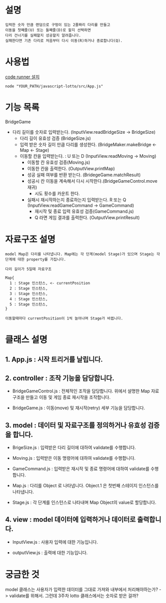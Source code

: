 # 설명

```
입력한 숫자 만큼 랜덤으로 구멍이 있는 2줄짜리 다리를 만들고
이동을 첫째줄(U) 또는 둘째줄(D)로 할지 선택하면
다리 건너기를 실패할지 성공할지 알려줍니다.
실패한다면 기존 다리로 처음부터 다시 이동(R)하거나 종료합니다(Q).
```

# 사용법

[code runner 설치](https://marketplace.visualstudio.com/items?itemName=formulahendry.code-runner)

```
node "YOUR_PATH/javascript-lotto/src/App.js"
```

# 기능 목록

BridgeGame

- 다리 길이를 숫자로 입력받는다. (InputView.readBridgeSize -> BridgeSize)
  - 다리 길이 유효성 검증 (BridgeSize.js)
  - 입력 받은 숫자 길이 만큼 다리를 생성한다. (BridgeMaker.makeBridge <- Map <- Stage)
  - 이동할 칸을 입력받는다. : U 또는 D (InputView.readMoving -> Moving)
    - 이동할 칸 유효성 검증(Moving.js)
    - 이동한 칸을 출력한다. (OutputView.printMap)
    - 성공 실패 여부를 반환 받는다. (BridegeGame.matchResult)
    - 성공시 칸 이동을 계속해서 다시 시작한다.(BridgeGameControl.move 재귀)
      - 시도 횟수를 카운트 한다.
    - 실패시 재시작하는지 종료하는지 입력받는다. R 또는 Q (InputView.readGameCommand -> GameCommand)
      - 재시작 및 종료 입력 유효성 검증(GameCommand.js)
      - Q 라면 게임 결과를 출력한다. (OutputView.printResult)

# 자료구조 설명

```
model Map은 다리를 나타냅니다. Map에는 각 단계(model Stage)가 있으며 Stage는 각 단계에 대한 property를 가집니다.

다리 길이가 5일때 자료구조

Map{
  1 : Stage 인스턴스, <- currentPosition
  2 : Stage 인스턴스,
  3 : Stage 인스턴스,
  4 : Stage 인스턴스,
  5 : Stage 인스턴스,
}

이동할때마다 currentPosition이 1씩 늘어나며 Stage가 바뀝니다.
```

# 클래스 설명

## 1. App.js : 시작 트리거를 날립니다.

## 2. controller : 조작 기능을 담당합니다.

- BridgeGameControl.js : 전체적인 조작을 담당합니다. 위에서 설명한 Map 자료구조을 만들고 이동 및 게임 종료 재시작을 조작합니다.

- BridgeGame.js : 이동(move) 및 재시작(retry) 세부 기능을 담당합니다.

## 3. model : 데이터 및 자료구조를 정의하거나 유효성 검증을 합니다.

- BrigeSize.js : 입력받은 다리 길이에 대하여 validate를 수행합니다.

- Moving.js : 입력받은 이동 명령어에 대하여 validate를 수행합니다.

- GameCommand.js : 입력받은 재시작 및 종료 명령어에 대하여 validate를 수행합니다.
- Map.js : 다리를 Object 로 나타냅니다. Object.1 은 첫번째 스테이지 인스턴스를 나타냅니다.
- Stage.js : 각 단계를 인스턴스로 나타내며 Map Object의 value로 할당합니다.

## 4. view : model 데이터에 입력하거나 데이터로 출력합니다.

- InputView.js : 사용자 입력에 대한 기능입니다.

- outputView.js : 출력에 대한 기능입니다.

# 궁금한 것

model 클래스는 사용자가 입력한 데이터를 그대로 가져와 내부에서 처리해야하는가? -> validate를 위해서. 그런데 3주차 lotto 클래스에서는 숫자로 받은 걸까?
